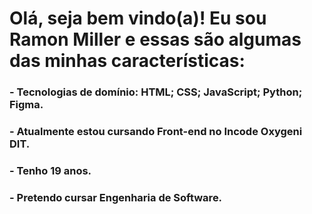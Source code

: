 # Olá, seja bem vindo(a)! Eu sou Ramon Miller e essas são algumas das minhas características:
### - Tecnologias de domínio: HTML; CSS; JavaScript; Python; Figma.
### - Atualmente estou cursando Front-end no Incode Oxygeni DIT.
### - Tenho 19 anos.
### - Pretendo cursar Engenharia de Software.
